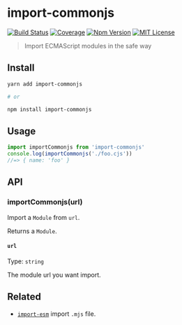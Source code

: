 # import-commonjs

[![Build Status][github_actions_badge]][github_actions_link]
[![Coverage][coveralls_badge]][coveralls_link]
[![Npm Version][package_version_badge]][package_link]
[![MIT License][license_badge]][license_link]

[github_actions_badge]: https://img.shields.io/github/workflow/status/fisker/import-commonjs/CI/master?style=flat-square
[github_actions_link]: https://github.com/fisker/import-commonjs/actions?query=branch%3Amaster
[coveralls_badge]: https://img.shields.io/coveralls/github/fisker/import-commonjs/master?style=flat-square
[coveralls_link]: https://coveralls.io/github/fisker/import-commonjs?branch=master
[license_badge]: https://img.shields.io/npm/l/import-commonjs.svg?style=flat-square
[license_link]: https://github.com/fisker/import-commonjs/blob/master/license
[package_version_badge]: https://img.shields.io/npm/v/import-commonjs.svg?style=flat-square
[package_link]: https://www.npmjs.com/package/import-commonjs

> Import ECMAScript modules in the safe way

## Install

```bash
yarn add import-commonjs

# or

npm install import-commonjs
```

## Usage

```js
import importCommonjs from 'import-commonjs'
console.log(importCommonjs('./foo.cjs'))
//=> { name: 'foo' }
```

## API

### importCommonjs(url)

Import a `Module` from `url`.

Returns a `Module`.

#### `url`

Type: `string`

The module url you want import.

## Related

- [`import-esm`](https://github.com/fisker/import-esm) import `.mjs` file.